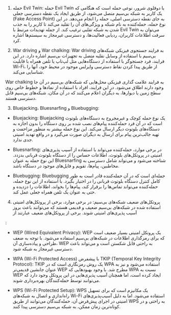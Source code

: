 1. حمله Evil Twin:
حمله Evil Twin یا دوقلوی شرور، نوعی حمله است که هنگامی که یک کاربر به شبکه بی‌سیم متصل می‌شود، از طریق ایجاد یک نقطه دسترسی جعلی (Fake Access Point) به جای نقطه دسترسی اصلی، حمله را انجام می‌دهد. در این نوع حمله، حمله‌کننده به نام شبکه و ویژگی‌های آن را تقلید می‌کند تا کاربر را به جذب شدن به شبکه تقلبی ترغیب کند. از جمله تهدیدات مرتبط با Evil Twin می‌توان به سرقت اطلاعات کاربران، ردیابی فعالیت‌ها، و دسترسی غیرمجاز به سیستم‌ها اشاره کرد.

2. War driving و War chalking:
War driving به فرایند جستجوی فیزیکی شبکه‌های بی‌سیم با استفاده از وسایل نقلیه متصل به تجهیزات بی‌سیم اشاره دارد. در این فرایند، فرد جستجوگر با استفاده از دستگاه‌هایی مثل لپ‌تاپ یا تلفن همراه با قابلیت Wi-Fi، از طریق پیدا کردن نقاط دسترسی وایرلس موجود در محیط خود، آنها را شناسایی می‌کند.

War chalking به فرایند علامت گذاری فیزیکی محل‌هایی که شبکه‌های بی‌سیم در آن جا وجود دارند اطلاق می‌شود. در این فرایند، افراد با استفاده از نمادها و خطوط خاص روی سطح زمین یا دیوارها، به دیگران اعلام می‌کنند که در آن مکان، شبکه‌های بی‌سیم قابل دسترسی هستند.

3. Bluejacking، Bluesnarfing و Bluebugging:
- Bluejacking: Bluejacking یک نوع حمله کوچک و غیرمجروح به دستگاه‌های بلوتوث است که در آن فرد حمله‌کننده پیام‌های نصب شده بر روی دستگاه را بدون اجازه به دستگاه‌های بلوتوث دیگر ارسال می‌کند. این نوع حمله بیشتر به منظور مزاحمت و تهیه جالب‌ترین پیام برای ارسال به دیگران صورت می‌گیرد و در واقع تهدید امنیتی جدی ندارد.

- Bluesnarfing: در برخی موارد، حمله‌کننده می‌تواند با استفاده از آسیب پذیری‌های امنیتی در پروتکل‌های بلوتوث، اطلاعات حساس را از دستگاه بلوتوث قربانی بدزدد. این نوع حمله به عنوان Bluesnarfing شناخته می‌شود و می‌تواند شامل دسترسی به مخاطبین، پیام‌ها، تقویم و فایل‌های موجود در دستگاه باشد.

- Bluebugging: Bluebugging حمله‌ای است که در آن حمله‌کننده قادر است به طور کامل کنترل دستگاه بلوتوث قربانی را در اختیار بگیرد. با استفاده از این نوع حمله، حمله‌کننده می‌تواند تماس‌ها را برقرار کند، پیام‌ها را بخواند، اطلاعات را دزدیده و حتی به عنوان یک تلفن همراه جعلی عمل کند.

4. پروتکل‌های ضعیف شبکه‌های بی‌سیم:
در برخی موارد، برخی از پروتکل‌های امنیتی استفاده شده در شبکه‌های بی‌سیم ضعیف و قدیمی هستند که می‌توانند باعث بروز آسیب پذیری‌های امنیتی شوند. برخی از پروتکل‌های ضعیف عبارتند از

:

- WEP (Wired Equivalent Privacy): WEP یک پروتکل امنیتی بسیار ضعیف است که برای رمزگذاری اطلاعات در شبکه‌های بی‌سیم استفاده می‌شود. با توجه به ضعف طراحی و پیاده‌سازی آن، WEP به راحتی قابل شکستن است و می‌تواند باعث دسترسی غیرمجاز به شبکه شود.

- WPA (Wi-Fi Protected Access) با پیشفرض TKIP (Temporal Key Integrity Protocol): TKIP یک روش رمزنگاری است که در WPA استفاده می‌شود و نیز به عنوان جانشین قدیمی‌تر WEP مطرح شد. با وجود بهبودهایی که WPA نسبت به WEP ایجاد کرده است، اما همچنان آسیب پذیری‌هایی در این پروتکل وجود دارد که می‌توانند توسط حمله‌کنندگان بهره‌برداری شوند.

- WPS (Wi-Fi Protected Setup): WPS یک مکانیزم است که برای تسهیل راه‌اندازی و اتصال به شبکه‌های Wi-Fi استفاده می‌شود. اما به دلیل آسیب‌پذیری‌های امنیتی در اجرای پیش‌فرض آن، حمله‌کنندگان می‌توانند از طریق WPS به راحتی و در کوتاه‌ترین زمان ممکن، به شبکه بی‌سیم دسترسی پیدا کنند.


